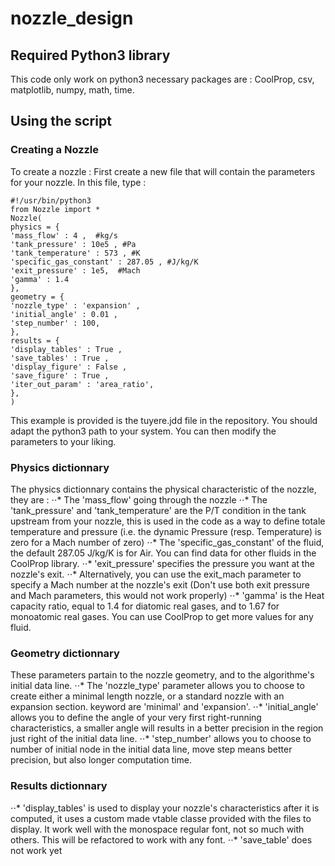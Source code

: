 # nozzle_design
## Required Python3 library
This code only work on python3
necessary packages are : CoolProp, csv, matplotlib, numpy, math, time.
## Using the script
### Creating a Nozzle
To create a nozzle :
First create a new file that will contain the parameters for your nozzle.
In this file, type :
```
#!/usr/bin/python3
from Nozzle import *
Nozzle(
physics = {
'mass_flow' : 4 ,  #kg/s
'tank_pressure' : 10e5 , #Pa
'tank_temperature' : 573 , #K
'specific_gas_constant' : 287.05 , #J/kg/K
'exit_pressure' : 1e5,  #Mach
'gamma' : 1.4
},
geometry = {
'nozzle_type' : 'expansion' ,
'initial_angle' : 0.01 ,
'step_number' : 100,
},
results = {
'display_tables' : True ,
'save_tables' : True ,
'display_figure' : False ,
'save_figure' : True ,
'iter_out_param' : 'area_ratio',
},
)
```
This example is provided is the tuyere.jdd file in the repository.
You should adapt the python3 path to your system.
You can then modify the parameters to your liking.

### Physics dictionnary
The physics dictionnary contains the physical characteristic of the nozzle, they are :
⋅⋅* The 'mass_flow' going through the nozzle
⋅⋅* The 'tank_pressure' and 'tank_temperature' are the P/T condition in the tank upstream from your nozzle, this is used in the code as a way to define totale temperature and pressure (i.e. the dynamic Pressure (resp. Temperature) is zero for a Mach number of zero)
⋅⋅* The 'specific_gas_constant' of the fluid, the default 287.05 J/kg/K is for Air. You can find data for other fluids in the CoolProp library.
⋅⋅* 'exit_pressure' specifies the pressure you want at the nozzle's exit.
⋅⋅* Alternatively, you can use the exit_mach parameter to specify a Mach number at the nozzle's exit (Don't use both exit pressure and Mach parameters, this would not work properly)
⋅⋅* 'gamma' is the Heat capacity ratio, equal to 1.4 for diatomic real gases, and to 1.67 for monoatomic real gases. You can use CoolProp to get more values for any fluid.
### Geometry dictionnary
These parameters partain to the nozzle geometry, and to the algorithme's initial data line.
⋅⋅* The 'nozzle_type' parameter allows you to choose to create either a minimal length nozzle, or a standard nozzle with an expansion section. keyword are 'minimal' and 'expansion'.
⋅⋅* 'initial_angle' allows you to define the angle of your very first right-running characteristics, a smaller angle will results in a better precision in the region just right of the initial data line. 
⋅⋅* 'step_number' allows you to choose to number of initial node in the initial data line, move step means better precision, but also longer computation time.
### Results dictionnary
⋅⋅* 'display_tables' is used to display your nozzle's characteristics after it is computed, it uses a custom made vtable classe provided with the files to display. It work well with the monospace regular font, not so much with others. This will be refactored to work with any font.
⋅⋅* 'save_table' does not work yet
